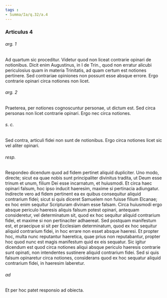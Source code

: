 ```yaml
---
tags : 
- Summa/Ia/q.32/a.4
---
```


### Articulus 4

###### arg. 1
Ad quartum sic proceditur. Videtur quod non liceat contrarie opinari de notionibus. Dicit enim Augustinus, in I de Trin., quod non erratur alicubi periculosius quam in materia Trinitatis, ad quam certum est notiones pertinere. Sed contrariae opiniones non possunt esse absque errore. Ergo contrarie opinari circa notiones non licet.

###### arg. 2
Praeterea, per notiones cognoscuntur personae, ut dictum est. Sed circa personas non licet contrarie opinari. Ergo nec circa notiones.

###### s. c.
Sed contra, articuli fidei non sunt de notionibus. Ergo circa notiones licet sic vel aliter opinari.

###### resp.
Respondeo dicendum quod ad fidem pertinet aliquid dupliciter. Uno modo, directe; sicut ea quae nobis sunt principaliter divinitus tradita, ut Deum esse trinum et unum, filium Dei esse incarnatum, et huiusmodi. Et circa haec opinari falsum, hoc ipso inducit haeresim, maxime si pertinacia adiungatur. Indirecte vero ad fidem pertinent ea ex quibus consequitur aliquid contrarium fidei; sicut si quis diceret Samuelem non fuisse filium Elcanae; ex hoc enim sequitur Scripturam divinam esse falsam. Circa huiusmodi ergo absque periculo haeresis aliquis falsum potest opinari, antequam consideretur, vel determinatum sit, quod ex hoc sequitur aliquid contrarium fidei, et maxime si non pertinaciter adhaereat. Sed postquam manifestum est, et praecipue si sit per Ecclesiam determinatum, quod ex hoc sequitur aliquid contrarium fidei, in hoc errare non esset absque haeresi. Et propter hoc, multa nunc reputantur haeretica, quae prius non reputabantur, propter hoc quod nunc est magis manifestum quid ex eis sequatur. Sic igitur dicendum est quod circa notiones aliqui absque periculo haeresis contrarie sunt opinati, non intendentes sustinere aliquid contrarium fidei. Sed si quis falsum opinaretur circa notiones, considerans quod ex hoc sequatur aliquid contrarium fidei, in haeresim laberetur.

###### ad 
Et per hoc patet responsio ad obiecta.

